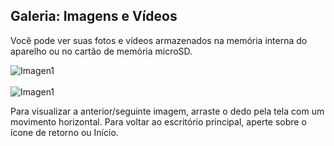## Galeria: Imagens e Vídeos

Você pode ver suas fotos e vídeos armazenados na memória interna do aparelho ou no cartão de memória microSD.

![Imagen1](http://static.energysistem.com/images/manuals/42178/54242e7f9b208.jpg) <br> <br>![Imagen1](http://static.energysistem.com/images/manuals/39530/5370897f72d62.jpg)

Para visualizar a anterior/seguinte imagem, arraste o dedo pela tela com um movimento horizontal. Para voltar ao escritório principal, aperte sobre o ícone de retorno ou Início.
